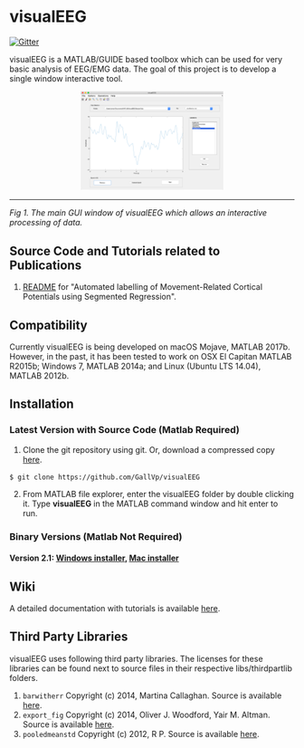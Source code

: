 # visualEEG

[![Gitter](https://badges.gitter.im/GallVp/visualEEG.svg)](https://gitter.im/GallVp/visualEEG?utm_source=badge&utm_medium=badge&utm_campaign=pr-badge&utm_content=badge)

visualEEG is a MATLAB/GUIDE based toolbox which can be used for very basic analysis of EEG/EMG data. The goal of this project is to develop a single window interactive tool.

<p align="center">
<img alt="visualEEG main window" src="./figs/visualEEG_main.png" height="auto" width="50%"/><hr>
<em>Fig 1. The main GUI window of visualEEG which allows an interactive processing of data.</em>
</p>

## Source Code and Tutorials related to Publications
1. [README](https://github.com/GallVp/visualEEG/tree/master/libs/libMRCP) for "Automated labelling of Movement-Related Cortical Potentials using Segmented Regression".

## Compatibility
Currently visualEEG is being developed on macOS Mojave, MATLAB 2017b. However, in the past, it has been tested to work on OSX El Capitan MATLAB R2015b; Windows 7, MATLAB 2014a; and Linux (Ubuntu LTS 14.04), MATLAB 2012b.

## Installation

### Latest Version with Source Code (Matlab Required)
1. Clone the git repository using git. Or, download a compressed copy [here](https://codeload.github.com/GallVp/visualEEG/zip/master).
```
$ git clone https://github.com/GallVp/visualEEG
```
2. From MATLAB file explorer, enter the visualEEG folder by double clicking it. Type **visualEEG** in the MATLAB command window and hit enter to run.

### Binary Versions (Matlab Not Required)
#### Version 2.1: [Windows installer](https://github.com/GallVp/visualEEG/releases/download/v2.1/visualEEG_win_installer.exe), [Mac installer](https://github.com/GallVp/visualEEG/releases/download/v2.1/visualEEG_mac_installer.app.zip)

## Wiki
A detailed documentation with tutorials is available [here](https://github.com/GallVp/visualEEG/wiki).

## Third Party Libraries
visualEEG uses following third party libraries. The licenses for these libraries can be found next to source files in their respective libs/thirdpartlib folders.
1. `barwitherr` Copyright (c) 2014, Martina Callaghan. Source is available [here](https://au.mathworks.com/matlabcentral/fileexchange/30639-barwitherr-errors-varargin-?focused=3845794&tab=function).
2. `export_fig` Copyright (c) 2014, Oliver J. Woodford, Yair M. Altman. Source is available [here](https://github.com/altmany/export_fig).
3. `pooledmeanstd` Copyright (c) 2012, R P. Source is available [here](https://au.mathworks.com/matlabcentral/fileexchange/37233-pooled-mean-and-standard-deviation).
